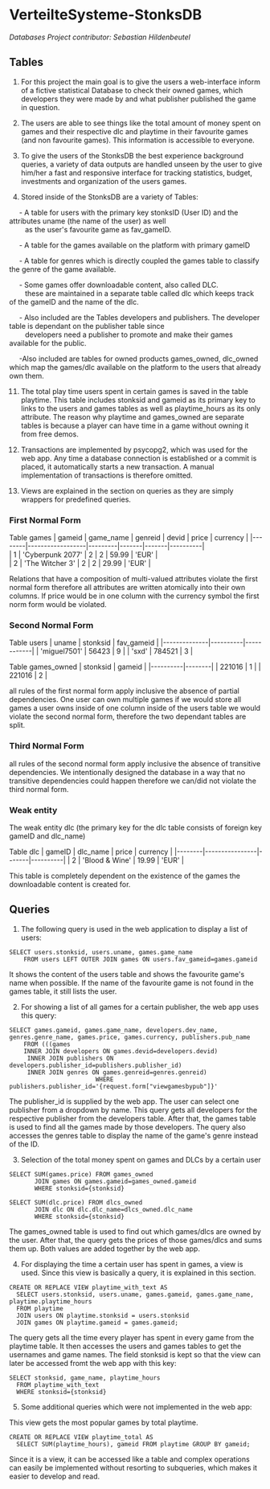 # VerteilteSysteme-StonksDB
*Databases Project contributor: Sebastian Hildenbeutel*

## Tables

1. For this project the main goal is to give the users a web-interface inform of a fictive statistical
Database to check their owned games, which developers they were made by and what publisher published
the game in question. 

2. The users are able to see things like the total amount of money spent on games and their respective dlc and 
playtime in their favourite games (and non favourite games).
This information is accessible to everyone.

3. To give the users of the StonksDB the best experience background queries, a variety of data outputs are
handled unseen by the user to give him/her a fast and responsive interface for tracking 
statistics, budget, investments and organization of the users games. 

4. Stored inside of the StonksDB are a variety of Tables:

  &nbsp;&nbsp;&nbsp;&nbsp;&nbsp;- A table for users with the primary key stonksID (User ID) and the attributes uname (the name of the user) as well\
   &nbsp;&nbsp;&nbsp;&nbsp;&nbsp;&nbsp;&nbsp;&nbsp;as the user's favourite game as fav_gameID. 
  
  &nbsp;&nbsp;&nbsp;&nbsp;&nbsp;- A table for the games available on the platform with primary gameID
  
  &nbsp;&nbsp;&nbsp;&nbsp;&nbsp;- A table for genres which is directly coupled the games table to classify the genre of the game available.
  
  &nbsp;&nbsp;&nbsp;&nbsp;&nbsp;- Some games offer downloadable content, also called DLC.\
    &nbsp;&nbsp;&nbsp;&nbsp;&nbsp;&nbsp;&nbsp;&nbsp;these are maintained in a separate table called dlc which keeps track of the gameID and the name of the dlc.
    
  &nbsp;&nbsp;&nbsp;&nbsp;&nbsp;- Also included are the Tables developers and publishers. The developer table is dependant on the publisher table since\
    &nbsp;&nbsp;&nbsp;&nbsp;&nbsp;&nbsp;&nbsp;&nbsp;developers need a publisher to promote and make their games available for the public. 
    
&nbsp;&nbsp;&nbsp;&nbsp;&nbsp;-Also included are tables for owned products games_owned, dlc_owned which map the games/dlc available on the platform to the users that already own them.

11. The total play time users spent in certain games is saved in the table playtime.
This table includes stonksid and gameid as its primary key to links to the users and games tables as well as playtime_hours as its only attribute.
The reason why playtime and games_owned are separate tables is because a player can have time in a game without owning it from free demos.

12. Transactions are implemented by psycopg2, which was used for the web app. Any time a database connection is established or a commit is placed, it automatically starts a new transaction. A manual implementation of transactions is therefore omitted.

13. Views are explained in the section on queries as they are simply wrappers for predefined queries.
  


### First Normal Form

Table games
| gameid |    game_name     | genreid | devid | price | currency |
|--------|------------------|---------|-------|-------|----------|	 
|   1    | 'Cyberpunk 2077' |    2    |   2   | 59.99 |  'EUR'   |	 
|   2    |  'The Witcher 3' |    2    |   2   | 29.99 |  'EUR'   |	

Relations that have a composition of multi-valued attributes violate the first normal form
therefore all attributes are written atomically into their own columns.
If price would be in one column with the currency symbol the first norm form would be violated.



### Second Normal Form

Table users
|    uname     | stonksid | fav_gameid |
|--------------|----------|------------|
| 'miguel7501' |  56423   |     9      |
|     'sxd'    |  784521  |     3      |

Table games_owned
| stonksid | gameid |
|----------|--------|
|  221016  |   1    |
|  221016  |   2    |

all rules of the first normal form apply inclusive the absence of partial dependencies.
One user can own multiple games if we would store all games a user owns inside of one column inside of the users 
table we would violate the second normal form, therefore the two dependant tables are split.


### Third Normal Form

all rules of the second normal form apply inclusive the absence of transitive dependencies.
We intentionally designed the database in a way that no transitive dependencies could happen therefore
we can/did not violate the third normal form. 



### Weak entity 

The weak entity dlc (the primary key for the dlc table consists of foreign key gameID and dlc_name)

Table dlc
| gameID |    dlc_name    | price | currency |
|--------|----------------|-------|----------|
|   2    | 'Blood & Wine' | 19.99 |   'EUR'  |

This table is completely dependent on the existence of the games the downloadable content is created for. 


## Queries

1. The following query is used in the web application to display a list of users:
``` pgsql
SELECT users.stonksid, users.uname, games.game_name 
    FROM users LEFT OUTER JOIN games ON users.fav_gameid=games.gameid
```
It shows the content of the users table and shows the favourite game's name when possible.
If the name of the favourite game is not found in the games table, it still lists the user.

2. For showing a list of all games for a certain publisher, the web app uses this query:
``` pgsql
SELECT games.gameid, games.game_name, developers.dev_name, genres.genre_name, games.price, games.currency, publishers.pub_name 
    FROM (((games 
    INNER JOIN developers ON games.devid=developers.devid)
     INNER JOIN publishers ON developers.publisher_id=publishers.publisher_id) 
     INNER JOIN genres ON games.genreid=genres.genreid)
                        WHERE publishers.publisher_id='{request.form["viewgamesbypub"]}'
```
The publisher_id is supplied by the web app. The user can select one publisher from a dropdown by name.
This query gets all developers for the respective publisher from the developers table.
After that, the games table is used to find all the games made by those developers.
The query also accesses the genres table to display the name of the game's genre instead of the ID.

3. Selection of the total money spent on games and DLCs by a certain user
``` pgsql
SELECT SUM(games.price) FROM games_owned 
       JOIN games ON games.gameid=games_owned.gameid 
       WHERE stonksid={stonksid}
```
``` pgsql
SELECT SUM(dlc.price) FROM dlcs_owned 
       JOIN dlc ON dlc.dlc_name=dlcs_owned.dlc_name 
       WHERE stonksid={stonksid}
```
The games_owned table is used to find out which games/dlcs are owned by the user.
After that, the query gets the prices of those games/dlcs and sums them up.
Both values are added together by the web app.

4. For displaying the time a certain user has spent in games, a view is used. Since this view is basically a query, it is explained in this section.
``` pgsql
CREATE OR REPLACE VIEW playtime_with_text AS 
  SELECT users.stonksid, users.uname, games.gameid, games.game_name, playtime.playtime_hours
  FROM playtime
  JOIN users ON playtime.stonksid = users.stonksid
  JOIN games ON playtime.gameid = games.gameid;
```
The query gets all the time every player has spent in every game from the playtime table.
It then accesses the users and games tables to get the usernames and game names.
The field stonksid is kept so that the view can later be accessed fromt the web app with this key:
``` pgsql
SELECT stonksid, game_name, playtime_hours 
  FROM playtime_with_text 
  WHERE stonksid={stonksid}
```

5. Some additional queries which were not implemented in the web app:

This view gets the most popular games by total playtime.
``` pgsql
CREATE OR REPLACE VIEW playtime_total AS
  SELECT SUM(playtime_hours), gameid FROM playtime GROUP BY gameid;
```
Since it is a view, it can be accessed like a table and complex operations can easily be implemented without resorting to subqueries, which makes it easier to develop and read.

